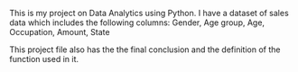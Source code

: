 This is my project on Data Analytics  using Python. I have a dataset of sales  data which includes the following columns:
Gender,
Age group,
Age,
Occupation,
Amount,
State 

This project file also has the the final conclusion and the definition of the function used in it.  
